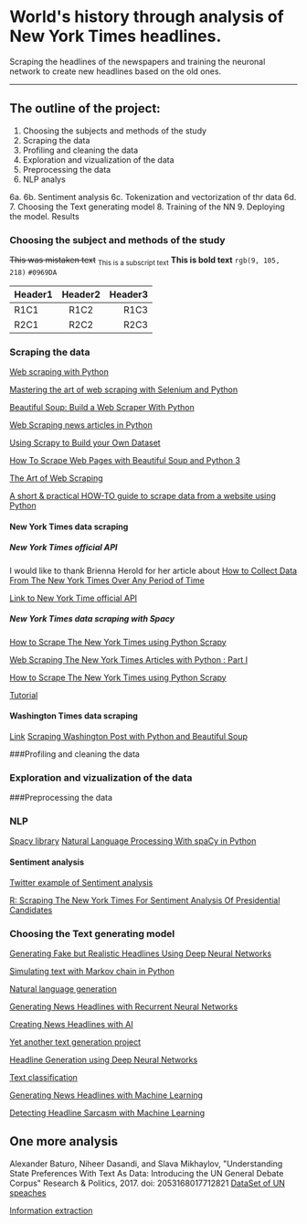 # World's history through analysis of New York Times headlines.
Scraping the headlines of the newspapers and training the neuronal network to create new headlines based on the old ones.
___

## The outline of the project:
1. Choosing the subjects and methods of the study
2. Scraping the data
3. Profiling and cleaning the data
4. Exploration and vizualization of the data
5. Preprocessing the data
6. NLP analys

  6a. 
  6b. Sentiment analysis 
  6c. Tokenization and vectorization of thr data
  6d. 
7. Choosing the Text generating model
8. Training of the NN
9. Deploying the model. Results

### Choosing the subject and methods of the study
~~This was mistaken text~~
<sub>This is a subscript text</sub>
**This is bold text**
`rgb(9, 105, 218)`
`#0969DA`


| Header1 | Header2 | Header3 | 
| :---- | :----: | ----: |
| R1C1 | R1C2 | R1C3 |
| R2C1 | R2C2 | R2C3 |

### Scraping the data

[Web scraping with Python](https://iqss.github.io/dss-workshops/PythonWebScrape.html)

[Mastering the art of web scraping with Selenium and Python](https://towardsdatascience.com/mastering-the-art-of-web-scraping-with-selenium-and-python-part-2-2-66ee4f3b5f44)

[Beautiful Soup: Build a Web Scraper With Python](https://realpython.com/beautiful-soup-web-scraper-python/)

[Web Scraping news articles in Python](https://towardsdatascience.com/web-scraping-news-articles-in-python-9dd605799558)

[Using Scrapy to Build your Own Dataset](https://towardsdatascience.com/using-scrapy-to-build-your-own-dataset-64ea2d7d4673)

[How To Scrape Web Pages with Beautiful Soup and Python 3](https://www.digitalocean.com/community/tutorials/how-to-scrape-web-pages-with-beautiful-soup-and-python-3)

[The Art of Web Scraping](https://betterprogramming.pub/the-art-of-web-scraping-382e2ea43c18)

[A short & practical HOW-TO guide to scrape data from a website using Python](https://towardsdatascience.com/a-short-practical-how-to-guide-to-scrape-data-from-a-website-using-python-888373227d4f)

#### New York Times data scraping
##### New York Times official API

I would like to thank Brienna Herold for her article about [How to Collect Data From The New York Times Over Any Period of Time](https://towardsdatascience.com/collecting-data-from-the-new-york-times-over-any-period-of-time-3e365504004)

[Link to New York Time official API](https://developer.nytimes.com/apis)

##### New York Times data scraping with Spacy

[How to Scrape The New York Times using Python Scrapy](https://www.proxiesapi.com/blog/how-to-scrape-the-new-york-times-using-python-scra.html.php)

[Web Scraping The New York Times Articles with Python : Part I](https://medium.com/codex/web-scraping-the-new-york-times-articles-with-python-part-i-e2d6fc02d4e0)

[How to Scrape The New York Times using Python Scrapy](https://proxiesapi-com.medium.com/how-to-scrape-the-new-york-times-using-python-scrapy-6b9a90d4a575)

[Tutorial](https://www.youtube.com/watch?v=v_r0nO_ocVg)

#### Washington Times data scraping 

[Link](https://lingfeiwu1.gitbooks.io/data-mining-in-social-science/content/scraping_articles_from_the_washington_post/)
[Scraping Washington Post with Python and Beautiful Soup](https://proxiesapi.com/blog/scraping-washington-post-with-python-and-beautiful.html.php)

###Profiling and cleaning the data

### Exploration and vizualization of the data


###Preprocessing the data

### NLP

[Spacy library](https://spacy.io)
[Natural Language Processing With spaCy in Python](https://realpython.com/natural-language-processing-spacy-python/#visualization-using-displacy)

####
#### Sentiment analysis

[Twitter example of Sentiment analysis](https://medium.com/@nikitasilaparasetty/twitter-sentiment-analysis-for-data-science-using-python-in-2022-6d5e43f6fa6e)

[R: Scraping The New York Times For Sentiment Analysis Of Presidential Candidates](https://rstudio-pubs-static.s3.amazonaws.com/503266_3d55c43b76614a8da0a935c60016cd02.html)

### Choosing the Text generating model
[Generating Fake but Realistic Headlines Using Deep Neural Networks](https://www.ncbi.nlm.nih.gov/pmc/articles/PMC7121779/)

[Simulating text with Markov chain in Python](https://towardsdatascience.com/simulating-text-with-markov-chains-in-python-1a27e6d13fc6)

[Natural language generation](https://towardsdatascience.com/nlg-for-fun-automated-headlines-generator-6d0459f9588f)

[Generating News Headlines with Recurrent Neural Networks](https://nlp.stanford.edu/courses/cs224n/2015/reports/1.pdf)

[Creating News Headlines with AI](https://andreasstckl.medium.com/creating-news-headlines-with-ai-2d8c5bb76241)

[Yet another text generation project](https://towardsdatascience.com/yet-another-text-generation-project-5cfb59b26255)

[Headline Generation using Deep Neural Networks](https://scholarworks.sjsu.edu/cgi/viewcontent.cgi?article=1526&context=etd_projects)

[Text classification](https://developers.google.com/machine-learning/guides/text-classification/step-1)

[Generating News Headlines with Machine Learning](https://medium.com/m2mtechconnect/generating-news-headlines-with-machine-learning-1a4f5b393eee)

[Detecting Headline Sarcasm with Machine Learning](https://medium.com/m2mtechconnect/detecting-headline-sarcasm-with-machine-learning-4c3523104cdf)

## One more analysis

Alexander Baturo, Niheer Dasandi, and Slava Mikhaylov, "Understanding State Preferences With Text As Data: Introducing the UN General Debate Corpus" Research & Politics, 2017. doi: 2053168017712821
[DataSet of UN speaches](https://dataverse.harvard.edu/dataset.xhtml?persistentId=doi:10.7910/DVN/0TJX8Y)

[Information extraction](https://www.analyticsvidhya.com/blog/2020/06/nlp-project-information-extraction/)
